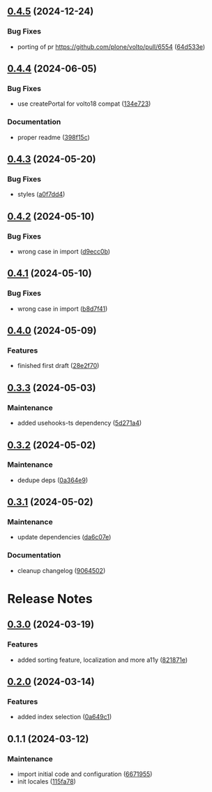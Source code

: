 

## [0.4.5](https://github.com/collective/volto-contents-next/compare/v0.4.4...v0.4.5) (2024-12-24)


### Bug Fixes

* porting of pr https://github.com/plone/volto/pull/6554 ([64d533e](https://github.com/collective/volto-contents-next/commit/64d533e9a44bfd51f0d9712165b0c277b00e1551))

## [0.4.4](https://github.com/collective/volto-contents-next/compare/v0.4.3...v0.4.4) (2024-06-05)


### Bug Fixes

* use createPortal for volto18 compat ([134e723](https://github.com/collective/volto-contents-next/commit/134e723f7f37ba3e36ae82167a741833d35a3e33))


### Documentation

* proper readme ([398f15c](https://github.com/collective/volto-contents-next/commit/398f15c5b1c450938885d68e521d06b360178a41))

## [0.4.3](https://github.com/collective/volto-contents-next/compare/v0.4.2...v0.4.3) (2024-05-20)


### Bug Fixes

* styles ([a0f7dd4](https://github.com/collective/volto-contents-next/commit/a0f7dd41d80aac52d0395cc36b5edec90a979ecc))

## [0.4.2](https://github.com/collective/volto-contents-next/compare/v0.4.1...v0.4.2) (2024-05-10)


### Bug Fixes

* wrong case in import ([d9ecc0b](https://github.com/collective/volto-contents-next/commit/d9ecc0b40289ef4eba819ede4bbe7b6d0071acc4))

## [0.4.1](https://github.com/collective/volto-contents-next/compare/v0.4.0...v0.4.1) (2024-05-10)


### Bug Fixes

* wrong case in import ([b8d7f41](https://github.com/collective/volto-contents-next/commit/b8d7f419c7731fdfce96724577a75f22b617cb5e))

## [0.4.0](https://github.com/collective/volto-contents-next/compare/v0.3.3...v0.4.0) (2024-05-09)


### Features

* finished first draft ([28e2f70](https://github.com/collective/volto-contents-next/commit/28e2f70b23c6c9eeddfb3f8dba31a095e8b78049))

## [0.3.3](https://github.com/collective/volto-contents-next/compare/v0.3.2...v0.3.3) (2024-05-03)


### Maintenance

* added usehooks-ts dependency ([5d271a4](https://github.com/collective/volto-contents-next/commit/5d271a4bffd5357d2d2c226b2748623d30989a09))

## [0.3.2](https://github.com/collective/volto-contents-next/compare/v0.3.1...v0.3.2) (2024-05-02)


### Maintenance

* dedupe deps ([0a364e9](https://github.com/collective/volto-contents-next/commit/0a364e974bdf7be93a820d7f0e3aecb4f75338a9))

## [0.3.1](https://github.com/collective/volto-contents-next/compare/v0.3.0...v0.3.1) (2024-05-02)


### Maintenance

* update dependencies ([da6c07e](https://github.com/collective/volto-contents-next/commit/da6c07e2142efdc10fdcc2cc15fc35f5c7aa5489))


### Documentation

* cleanup changelog ([9064502](https://github.com/collective/volto-contents-next/commit/906450231478d9f2605b2e546f7a6173e5f50541))

# Release Notes


## [0.3.0](https://github.com/collective/volto-contents-next/compare/v0.2.0...v0.3.0) (2024-03-19)


### Features

* added sorting feature, localization and more a11y ([821871e](https://github.com/collective/volto-contents-next/commit/821871e458267f9f76760ac198a4de2e2586465d))

## [0.2.0](https://github.com/collective/volto-contents-next/compare/v0.1.1...v0.2.0) (2024-03-14)


### Features

* added index selection ([0a649c1](https://github.com/collective/volto-contents-next/commit/0a649c17d178dd665d762deb9966a211a289ed0f))

## 0.1.1 (2024-03-12)


### Maintenance

* import initial code and configuration ([6671955](https://github.com/collective/volto-contents-next/commit/66719555a8e920b5eea55faaab2f9eb0bce22a19))
* init locales ([115fa78](https://github.com/collective/volto-contents-next/commit/115fa78761305a77046d57bd8aca3fef6d0149c7))
